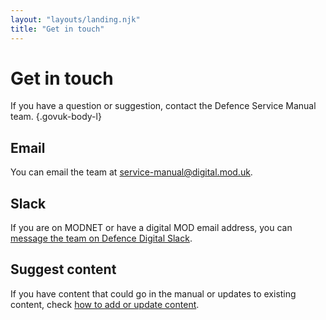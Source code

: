 ```yaml
---
layout: "layouts/landing.njk"
title: "Get in touch"
---
```


# Get in touch

If you have a question or suggestion, contact the Defence Service Manual team. {.govuk-body-l}

## Email

You can email the team at [service-manual@digital.mod.uk](mailto:service-manual@digital.mod.uk).

## Slack

If you are on MODNET or have a digital MOD email address, you can [message the team on Defence Digital Slack](https://defencedigital.slack.com/archives/C03L6486PBN).

## Suggest content

If you have content that could go in the manual or updates to existing content, check [how to add or update content](/add-or-update-content/).
